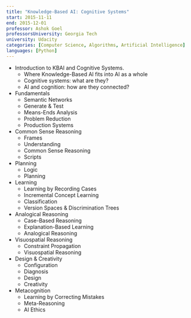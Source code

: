 ```yaml
---
title: "Knowledge-Based AI: Cognitive Systems"
start: 2015-11-11
end: 2015-12-01
professor: Ashok Goel
professorsUniversity: Georgia Tech
university: Udacity
categories: [Computer Science, Algorithms, Artificial Intelligence]
languages: [Python]
---
```

- Introduction to KBAI and Cognitive Systems.
  - Where Knowledge-Based AI fits into AI as a whole
  - Cognitive systems: what are they?
  - AI and cognition: how are they connected?
- Fundamentals
  - Semantic Networks
  - Generate &amp; Test
  - Means-Ends Analysis
  - Problem Reduction
  - Production Systems
- Common Sense Reasoning
  - Frames
  - Understanding
  - Common Sense Reasoning
  - Scripts
- Planning
  - Logic
  - Planning
- Learning
  - Learning by Recording Cases
  - Incremental Concept Learning
  - Classification
  - Version Spaces &amp; Discrimination Trees
- Analogical Reasoning
  - Case-Based Reasoning
  - Explanation-Based Learning
  - Analogical Reasoning
- Visuospatial Reasoning
  - Constraint Propagation
  - Visuospatial Reasoning
- Design &amp; Creativity
  - Configuration
  - Diagnosis
  - Design
  - Creativity
- Metacognition
  - Learning by Correcting Mistakes
  - Meta-Reasoning
  - AI Ethics

